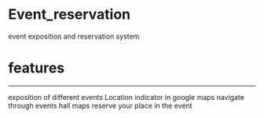 # Event_reservation
event exposition and reservation system
# features
---------------
exposition of different events
Location indicator in google maps
navigate through events hall maps
reserve your place in the event
